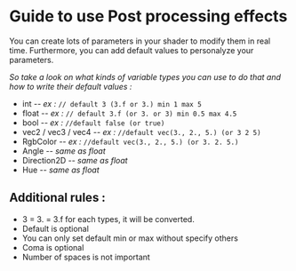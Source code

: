 
# Guide to use Post processing effects

  

You can create lots of parameters in your shader to modify them in real time. Furthermore, you can add default values to personalyze your parameters.

*So take a look on what kinds of variable types you can use to do that and how to write their default values :*

- int 
*-- ex :* ```// default 3 (3.f or 3.) min 1 max 5```
- float
*-- ex :* ```// default 3.f (or 3. or 3) min 0.5 max 4.5```
- bool
*-- ex :* ```//default false (or true)```
- vec2 / vec3 / vec4
*-- ex :* ```//default vec(3., 2., 5.) (or 3 2 5)```
- RgbColor
*-- ex :* ```//default vec(3., 2., 5.) (or 3. 2. 5.)```
- Angle
*-- same as float*
- Direction2D
*-- same as float*
- Hue
*-- same as float*


## Additional rules : 

- 3 = 3. = 3.f for each types, it will be converted.
- Default is optional
- You can only set default min or max without specify others
- Coma is optional
- Number of spaces is not important